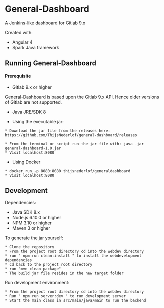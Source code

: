 # General-Dashboard
A Jenkins-like dashboard for Gitlab 9.x

Created with:

* Angular 4
* Spark Java framework





## Running General-Dashboard

#### Prerequisite

* Gitlab 9.x or higher

General-Dashboard is based upon the Gitlab 9.x API. 
Hence older versions of Gitlab are not supported.

* Java JRE/SDK 8

* Using the executable jar:
```
* Download the jar file from the releases here:
https://github.com/ThijsNederlof/general-dashboard/releases

* From the terminal or script run the jar file with: java -jar general-dashboard-1.0.jar
* Visit localhost:8080
```

* Using Docker

```
* docker run -p 8080:8080 thijsnederlof/generaldashboard
* Visit localhost:8080
```

## Development

Dependencies:

* Java SDK 8.x
* Node.js 6.10.0 or higher
* NPM 3.10 or higher
* Maven 3 or higher

To generate the jar yourself:

```
* Clone the repository
* From the project root directory cd into the webdev directory
* run " npm run clean:install " to install the webdevelopment dependencies
* cd back to the project root directory
* run "mvn clean package"
* The build jar file resides in the new target folder
```

Run development environment:

```
* From the project root directory cd into the webdev directory
* Run " npm run server:dev " to run development server
* Start the main class in src/main/java/main to run the backend
```
